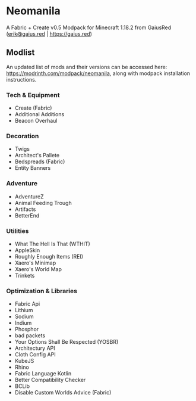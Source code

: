 # Neomanila

A Fabric + Create v0.5 Modpack for Minecraft 1.18.2 from GaiusRed (erik@gaius.red | https://gaius.red)

## Modlist
An updated list of mods and their versions can be accessed here: https://modrinth.com/modpack/neomanila, along with modpack installation instructions.

### Tech & Equipment
- Create (Fabric)
- Additional Additions
- Beacon Overhaul

### Decoration
- Twigs
- Architect's Pallete
- Bedspreads (Fabric)
- Entity Banners

### Adventure
- AdventureZ
- Animal Feeding Trough
- Artifacts
- BetterEnd

### Utilities
- What The Hell Is That (WTHIT)
- AppleSkin
- Roughly Enough Items (REI)
- Xaero's Minimap
- Xaero's World Map
- Trinkets

### Optimization & Libraries
- Fabric Api
- Lithium
- Sodium
- Indium
- Phosphor
- bad packets
- Your Options Shall Be Respected (YOSBR)
- Architectury API
- Cloth Config API
- KubeJS
- Rhino
- Fabric Language Kotlin
- Better Compatibility Checker
- BCLib
- Disable Custom Worlds Advice (Fabric)
